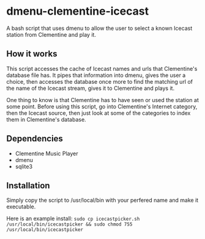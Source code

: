 # dmenu-clementine-icecast
A bash script that uses dmenu to allow the user to select a known Icecast station from Clementine and play it.

## How it works
This script accesses the cache of Icecast names and urls that Clementine's database file has. It pipes that information into dmenu, gives the user a choice, then accesses the database once more to find the matching url of the name of the Icecast stream, gives it to Clementine and plays it.

One thing to know is that Clementine has to have seen or used the station at some point. Before using this script, go into Clementine's Internet category, then the Icecast source, then just look at some of the categories to index them in Clementine's database.

## Dependencies
* Clementine Music Player
* dmenu
* sqlite3

## Installation
Simply copy the script to /usr/local/bin with your perfered name and make it executable.

Here is an example install:
```sudo cp icecastpicker.sh /usr/local/bin/icecastpicker && sudo chmod 755 /usr/local/bin/icecastpicker```
